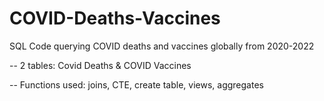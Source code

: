 # COVID-Deaths-Vaccines
SQL Code querying COVID deaths and vaccines globally from 2020-2022

-- 2 tables: Covid Deaths & COVID Vaccines

-- Functions used: joins, CTE, create table, views, aggregates 
